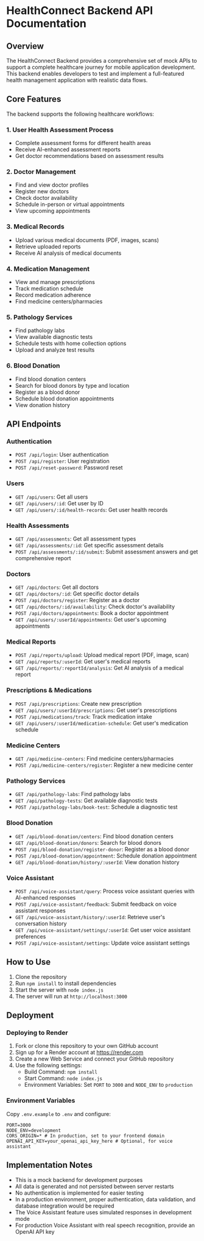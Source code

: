 # HealthConnect Backend API Documentation

## Overview

The HealthConnect Backend provides a comprehensive set of mock APIs to support a complete healthcare journey for mobile application development. This backend enables developers to test and implement a full-featured health management application with realistic data flows.

## Core Features

The backend supports the following healthcare workflows:

### 1. User Health Assessment Process
- Complete assessment forms for different health areas
- Receive AI-enhanced assessment reports
- Get doctor recommendations based on assessment results

### 2. Doctor Management
- Find and view doctor profiles
- Register new doctors
- Check doctor availability
- Schedule in-person or virtual appointments
- View upcoming appointments

### 3. Medical Records
- Upload various medical documents (PDF, images, scans)
- Retrieve uploaded reports
- Receive AI analysis of medical documents

### 4. Medication Management
- View and manage prescriptions
- Track medication schedule
- Record medication adherence
- Find medicine centers/pharmacies

### 5. Pathology Services
- Find pathology labs
- View available diagnostic tests
- Schedule tests with home collection options
- Upload and analyze test results

### 6. Blood Donation
- Find blood donation centers
- Search for blood donors by type and location
- Register as a blood donor
- Schedule blood donation appointments
- View donation history

## API Endpoints

### Authentication
- `POST /api/login`: User authentication
- `POST /api/register`: User registration
- `POST /api/reset-password`: Password reset

### Users
- `GET /api/users`: Get all users
- `GET /api/users/:id`: Get user by ID
- `GET /api/users/:id/health-records`: Get user health records

### Health Assessments
- `GET /api/assessments`: Get all assessment types
- `GET /api/assessments/:id`: Get specific assessment details
- `POST /api/assessments/:id/submit`: Submit assessment answers and get comprehensive report

### Doctors
- `GET /api/doctors`: Get all doctors
- `GET /api/doctors/:id`: Get specific doctor details
- `POST /api/doctors/register`: Register as a doctor
- `GET /api/doctors/:id/availability`: Check doctor's availability
- `POST /api/doctors/appointments`: Book a doctor appointment
- `GET /api/users/:userId/appointments`: Get user's upcoming appointments

### Medical Reports
- `POST /api/reports/upload`: Upload medical report (PDF, image, scan)
- `GET /api/reports/:userId`: Get user's medical reports
- `GET /api/reports/:reportId/analysis`: Get AI analysis of a medical report

### Prescriptions & Medications
- `POST /api/prescriptions`: Create new prescription
- `GET /api/users/:userId/prescriptions`: Get user's prescriptions
- `POST /api/medications/track`: Track medication intake
- `GET /api/users/:userId/medication-schedule`: Get user's medication schedule

### Medicine Centers
- `GET /api/medicine-centers`: Find medicine centers/pharmacies
- `POST /api/medicine-centers/register`: Register a new medicine center

### Pathology Services
- `GET /api/pathology-labs`: Find pathology labs
- `GET /api/pathology-tests`: Get available diagnostic tests
- `POST /api/pathology-labs/book-test`: Schedule a diagnostic test

### Blood Donation
- `GET /api/blood-donation/centers`: Find blood donation centers
- `GET /api/blood-donation/donors`: Search for blood donors
- `POST /api/blood-donation/register-donor`: Register as a blood donor
- `POST /api/blood-donation/appointment`: Schedule donation appointment
- `GET /api/blood-donation/history/:userId`: View donation history

### Voice Assistant
- `POST /api/voice-assistant/query`: Process voice assistant queries with AI-enhanced responses
- `POST /api/voice-assistant/feedback`: Submit feedback on voice assistant responses
- `GET /api/voice-assistant/history/:userId`: Retrieve user's conversation history
- `GET /api/voice-assistant/settings/:userId`: Get user voice assistant preferences
- `POST /api/voice-assistant/settings`: Update voice assistant settings

## How to Use

1. Clone the repository
2. Run `npm install` to install dependencies
3. Start the server with `node index.js`
4. The server will run at `http://localhost:3000`

## Deployment

### Deploying to Render

1. Fork or clone this repository to your own GitHub account
2. Sign up for a Render account at https://render.com
3. Create a new Web Service and connect your GitHub repository
4. Use the following settings:
   - Build Command: `npm install`
   - Start Command: `node index.js`
   - Environment Variables: Set `PORT` to `3000` and `NODE_ENV` to `production`

### Environment Variables

Copy `.env.example` to `.env` and configure:

```
PORT=3000
NODE_ENV=development
CORS_ORIGIN=* # In production, set to your frontend domain
OPENAI_API_KEY=your_openai_api_key_here # Optional, for voice assistant
```

## Implementation Notes

- This is a mock backend for development purposes
- All data is generated and not persisted between server restarts
- No authentication is implemented for easier testing
- In a production environment, proper authentication, data validation, and database integration would be required
- The Voice Assistant feature uses simulated responses in development mode
- For production Voice Assistant with real speech recognition, provide an OpenAI API key
